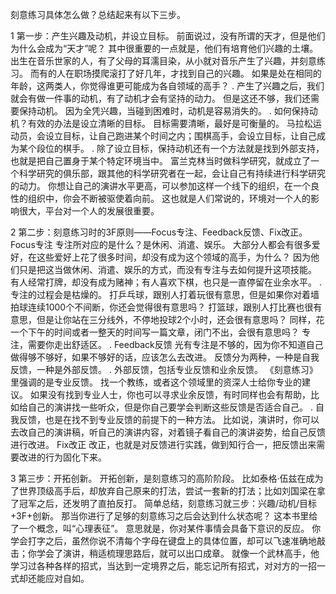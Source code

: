 刻意练习具体怎么做？总结起来有以下三步。

1
第一步：产生兴趣及动机，并设立目标。
前面说过，没有所谓的天才，但是他们为什么会成为“天才”呢？
其中很重要的一点就是，他们有培育他们兴趣的土壤。
出生在音乐世家的人，有了父母的耳濡目染，从小就对音乐产生了兴趣，并刻意练习。
而有的人在职场摸爬滚打了好几年，才找到自己的兴趣。
如果是处在相同的年龄，这两类人，你觉得谁更可能成为各自领域的高手？
.
产生了兴趣之后，我们就会有做一件事的动机，有了动机才会有坚持的动力。
但是这还不够，我们还需要保持动机。
因为全凭兴趣，当碰到困难时，动机是容易消失的。
.
如何保持动机？有效的办法是设立清晰的目标。
目标需要清晰，最好是可衡量的。
马拉松运动员，会设立目标，让自己跑进某个时间之内；围棋高手，会设立目标，让自己成为某个段位的棋手。
.
除了设立目标，保持动机还有一个方法就是找到外部支持，也就是把自己置身于某个特定环境当中。
富兰克林当时做科学研究，就成立了一个科学研究的俱乐部，跟其他的科学研究者在一起，会让自己有持续进行科学研究的动力。
你想让自己的演讲水平更高，可以参加这样一个线下的组织，在一个良性的组织中，你会不断被驱使着向前。
这也就是人们常说的，环境对一个人的影响很大，平台对一个人的发展很重要。

2
第二步：刻意练习时的3F原则——Focus专注、Feedback反馈、Fix改正。
Focus专注
专注所对应的是什么？是休闲、消遣、娱乐。
大部分人都会有很多爱好，在这些爱好上花了很多时间，却没有成为这个领域的高手，为什么？
因为他们只是把这当做休闲、消遣、娱乐的方式，而没有专注与去如何提升这项技能。
有人经常打牌，却没有成为赌神；有人喜欢下棋，也只是一直停留在业余水平。
.
专注的过程会是枯燥的。
打乒乓球，跟别人打着玩很有意思，但是如果你对着墙拍球连续1000个不间断，你还会觉得很有意思吗？
打篮球，跟别人打比赛也很有意思，但是让你站在三分线外，不停地投球2个小时，还会很有意思吗？
同样，花一个下午的时间或者一整天的时间写一篇文章，闭门不出，会很有意思吗？
专注，需要你走出舒适区。
.
Feedback反馈
光有专注是不够的，因为你不知道自己做得够不够好，如果不够好的话，应该怎么去改进。
反馈分为两种，一种是自我反馈，一种是外部反馈。
.
外部反馈，包括专业反馈和业余反馈。
《刻意练习》里强调的是专业反馈。
找一个教练，或者这个领域里的资深人士给你专业的建议。
如果没有找到专业人士，你也可以寻求业余反馈，有时同样也会有帮助，比如给自己的演讲找一些听众，但是你自己要学会判断这些反馈是否适合自己。
.
自我反馈，也是在找不到专业反馈的前提下的一种方法。
比如说，演讲时，你可以去改自己的演讲稿，听自己的演讲内容，对着镜子看自己的演讲姿势，给自己反馈进行改进。
Fix改正
改正，也就是对反馈进行实践，做到知行合一，把反馈出来需要改进的行为固化下来。

3
第三步：开拓创新。
开拓创新，是刻意练习的高阶阶段。
比如泰格·伍兹在成为了世界顶级高手后，却放弃自己原来的打法，尝试一套新的打法；比如刘国梁在拿了冠军之后，还发明了直拍反打。
简单总结，刻意练习就三步：兴趣/动机/目标+3F+创新。
那当你进行了足够的刻意练习之后会达到什么状态呢？
这本书里给了一个概念，叫“心理表征”。
意思就是，你对某件事情会具备下意识的反应。
你学会打字之后，虽然你说不清每个字母在键盘上的具体位置，却可以飞速准确地敲击；你学会了演讲，稍适梳理思路后，就可以出口成章。
就像一个武林高手，他学习过各种各样的招式，当达到一定境界之后，能忘记所有招式，对对方的一招一式却还能应对自如。
